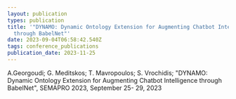 ```yaml
---
layout: publication
types: publication
title: '"DYNAMO: Dynamic Ontology Extension for Augmenting Chatbot Intelligence
  through BabelNet"'
date: 2023-09-04T06:58:42.540Z
tags: conference_publications
publication_date: 2023-11-25
---
```

<!--StartFragment-->

A.Georgoudi; G. Meditskos; T. Mavropoulos; S. Vrochidis; "DYNAMO: Dynamic Ontology Extension for Augmenting Chatbot Intelligence through BabelNet", SEMAPRO 2023, September 25- 29, 2023

<!--EndFragment-->